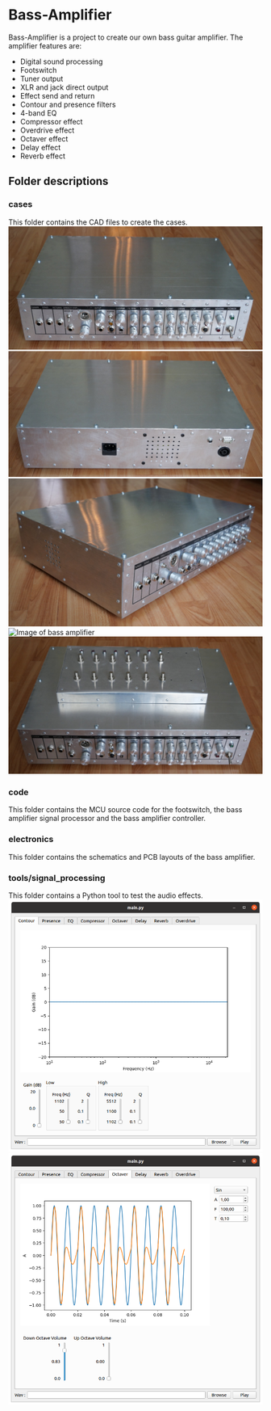 # Bass-Amplifier
Bass-Amplifier is a project to create our own bass guitar amplifier. The amplifier features are:
 - Digital sound processing
 - Footswitch
 - Tuner output
 - XLR and jack direct output
 - Effect send and return
 - Contour and presence filters
 - 4-band EQ
 - Compressor effect
 - Overdrive effect
 - Octaver effect
 - Delay effect
 - Reverb effect

## Folder descriptions
### cases
This folder contains the CAD files to create the cases.
![Image of bass amplifier](https://github.com/mamaheux/bass-amplifier/raw/master/images/bass_amplifier_0.jpg)
![Image of bass amplifier](https://github.com/mamaheux/bass-amplifier/raw/master/images/bass_amplifier_1.jpg)
![Image of bass amplifier](https://github.com/mamaheux/bass-amplifier/raw/master/images/bass_amplifier_2.jpg)
![Image of bass amplifier](https://github.com/mamaheux/bass-amplifier/raw/master/images/footswitch.jpg)
![Image of bass amplifier](https://github.com/mamaheux/bass-amplifier/raw/master/images/bass_amplifier_footswitch.jpg)

### code
This folder contains the MCU source code for the footswitch, the bass amplifier signal processor and the bass amplifier controller.

### electronics
This folder contains the schematics and PCB layouts of the bass amplifier.

### tools/signal_processing
This folder contains a Python tool to test the audio effects.
![Image of bass amplifier](https://github.com/mamaheux/bass-amplifier/raw/master/images/tools_signal_processing_0.png)
![Image of bass amplifier](https://github.com/mamaheux/bass-amplifier/raw/master/images/tools_signal_processing_1.png)
